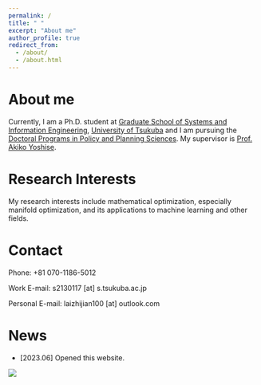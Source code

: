 ```yaml
---
permalink: /
title: " "
excerpt: "About me"
author_profile: true
redirect_from: 
  - /about/
  - /about.html
---
```


About me
========
Currently, I am a Ph.D. student at [Graduate School of Systems and Information Engineering](https://www.sie.tsukuba.ac.jp/eng/), [University of Tsukuba](https://www.tsukuba.ac.jp/en/) and I am pursuing the [Doctoral Programs in Policy and Planning Sciences](https://www.sk.tsukuba.ac.jp/PPS/en/). My supervisor is [Prof. Akiko Yoshise](https://infoshako.sk.tsukuba.ac.jp/~yoshise/).

Research Interests
========
My research interests include mathematical optimization, especially manifold optimization, and its applications to machine learning and other fields.

Contact
========
Phone: +81 070-1186-5012

Work E-mail: s2130117 [at] s.tsukuba.ac.jp

Personal E-mail: laizhijian100 [at] outlook.com

News
========
- [2023.06] Opened this website.

<a href="https://clustrmaps.com/site/1bc1p" title="Visit tracker"><img src="//clustrmaps.com/map_v2.png?cl=080808&w=268&t=tt&d=ClGOXY2uKf0Io0DSAJkrBfZlEVYRsuP6Esld81tT5GE&co=ffffff&ct=808080" /></a>

